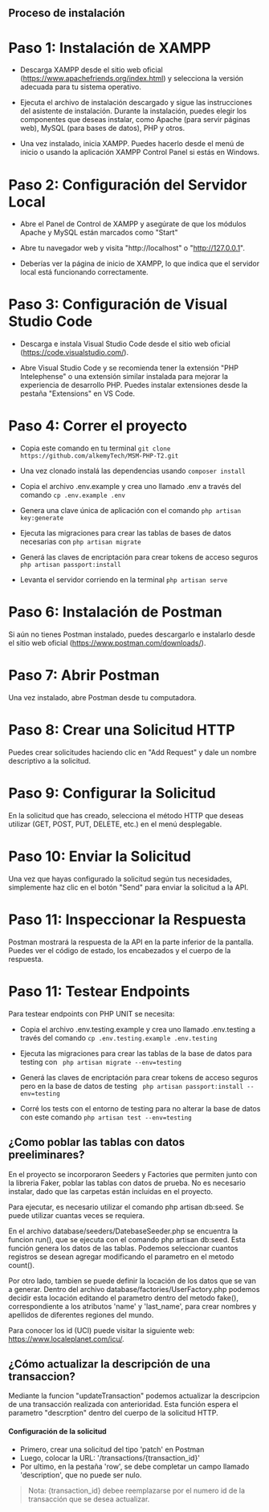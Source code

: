 ## Proceso de instalación


# Paso 1: Instalación de XAMPP

- Descarga XAMPP desde el sitio web oficial (https://www.apachefriends.org/index.html) y selecciona la versión adecuada para tu sistema operativo.

- Ejecuta el archivo de instalación descargado y sigue las instrucciones del asistente de instalación. Durante la instalación, puedes elegir los componentes que deseas instalar, como Apache (para servir páginas web), MySQL (para bases de datos), PHP y otros.

- Una vez instalado, inicia XAMPP. Puedes hacerlo desde el menú de inicio o usando la aplicación XAMPP Control Panel si estás en Windows. 

# Paso 2: Configuración del Servidor Local

- Abre el Panel de Control de XAMPP y asegúrate de que los módulos Apache y MySQL están marcados como "Start"

- Abre tu navegador web y visita "http://localhost" o "http://127.0.0.1".

- Deberías ver la página de inicio de XAMPP, lo que indica que el servidor local está funcionando correctamente.

# Paso 3: Configuración de Visual Studio Code

- Descarga e instala Visual Studio Code desde el sitio web oficial (https://code.visualstudio.com/).

- Abre Visual Studio Code y se recomienda tener la extensión "PHP Intelephense" o una extensión similar instalada para mejorar la experiencia de desarrollo PHP. Puedes instalar extensiones desde la pestaña "Extensions" en VS Code.

# Paso 4: Correr el proyecto

- Copia este comando en tu terminal ``` git clone https://github.com/alkemyTech/MSM-PHP-T2.git ```

- Una vez clonado instalá las dependencias usando ``` composer install ```

- Copia el archivo .env.example y crea uno llamado .env a través del comando ``` cp .env.example .env ```

- Genera una clave única de aplicación con el comando ``` php artisan key:generate ```

- Ejecuta las migraciones para crear las tablas de bases de datos necesarias con ``` php artisan migrate ```

- Generá las claves de encriptación para crear tokens de acceso seguros ``` php artisan passport:install ```

- Levanta el servidor corriendo en la terminal  ``` php artisan serve ```

# Paso 6: Instalación de Postman

Si aún no tienes Postman instalado, puedes descargarlo e instalarlo desde el sitio web oficial (https://www.postman.com/downloads/).

# Paso 7: Abrir Postman

Una vez instalado, abre Postman desde tu computadora.

# Paso 8: Crear una Solicitud HTTP

Puedes crear solicitudes haciendo clic en "Add Request" y dale un nombre descriptivo a la solicitud.

# Paso 9: Configurar la Solicitud

En la solicitud que has creado, selecciona el método HTTP que deseas utilizar (GET, POST, PUT, DELETE, etc.) en el menú desplegable.

# Paso 10: Enviar la Solicitud

Una vez que hayas configurado la solicitud según tus necesidades, simplemente haz clic en el botón "Send" para enviar la solicitud a la API.

# Paso 11: Inspeccionar la Respuesta

Postman mostrará la respuesta de la API en la parte inferior de la pantalla. Puedes ver el código de estado, los encabezados y el cuerpo de la respuesta.

# Paso 11: Testear Endpoints

Para testear endpoints con PHP UNIT se necesita:

- Copia el archivo .env.testing.example y crea uno llamado .env.testing a través del comando ``` cp .env.testing.example .env.testing ```

- Ejecuta las migraciones para crear las tablas de la base de datos para testing  con ``` php artisan migrate --env=testing```

- Generá las claves de encriptación para crear tokens de acceso seguros pero en la base de datos de testing ``` php artisan passport:install --env=testing```

- Corré los tests con el entorno de testing para no alterar la base de datos con este comando ``` php artisan test --env=testing ```

## ¿Como poblar las tablas con datos preeliminares?
En el proyecto se incorporaron Seeders y Factories que permiten junto con la libreria Faker, poblar las tablas con datos de prueba.
No es necesario instalar, dado que las carpetas están incluidas en el proyecto.

Para ejecutar, es necesario utilizar el comando php artisan db:seed. Se puede utilizar cuantas veces se requiera.

En el archivo database/seeders/DatebaseSeeder.php se encuentra la funcion run(), que se ejecuta con el comando php artisan db:seed. Esta función genera los datos de las tablas. Podemos seleccionar cuantos registros se desean agregar modificando el parametro en el metodo count().

Por otro lado, tambien se puede definir la locación de los datos que se van a generar. Dentro del archivo database/factories/UserFactory.php podemos decidir esta locación editando el parametro dentro del metodo fake(), correspondiente a los atributos 'name' y 'last_name', para crear nombres y apellidos de diferentes regiones del mundo.

Para conocer los id (UCI) puede visitar la siguiente web: https://www.localeplanet.com/icu/.

## ¿Cómo actualizar la descripción de una transaccion?

Mediante la funcion "updateTransaction" podemos actualizar la descripcion de una transacción realizada con anterioridad. 
Esta función espera el parametro "descrption" dentro del cuerpo de la solicitud HTTP.

#### Configuración de la solicitud

- Primero, crear una solicitud del tipo 'patch' en Postman
- Luego, colocar la URL: '/transactions/{transaction_id}'
- Por ultimo, en la pestaña 'row', se debe completar un campo llamado 'description', que no puede ser nulo.

> Nota: {transaction_id} debee reemplazarse por el numero id de la transacción que se desea actualizar.